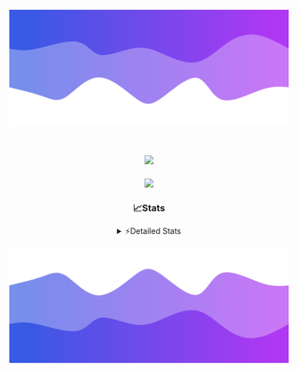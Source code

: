 ![Header](./header.png)
<div align="center">

<h1 align="center">
  <a href="https://git.io/typing-svg">
    <img src="https://readme-typing-svg.herokuapp.com/?lines=Hello,+There!+%F0%9F%91%8B;This+is+chicho.;Owner+on+Ocean;&center=true&size=25">
  </a>
</h1>
  
<p align="center">
  <img src="https://lanyard.cnrad.dev/api/852683595378196480" />
</p>

### 📈Stats
<details>
    <summary> ⚡Detailed Stats</summary>
    <br/>

<!--START_SECTION:waka-->
![Code Time](http://img.shields.io/badge/Code%20Time-868%20hrs%2033%20mins-blue)

![Profile Views](http://img.shields.io/badge/Profile%20Views-3-blue)

**🐱 My GitHub Data** 

> 📦 83.1 kB Used in GitHub's Storage 
 > 
> 🏆 0 Contributions in the Year 2024
 > 
> 🚫 Not Opted to Hire
 > 
> 📜 15 Public Repositories 
 > 
> 🔑 9 Private Repositories 
 > 
**I'm a Night 🦉** 

```text
🌞 Morning                25 commits          ██░░░░░░░░░░░░░░░░░░░░░░░   06.14 % 
🌆 Daytime                65 commits          ████░░░░░░░░░░░░░░░░░░░░░   15.97 % 
🌃 Evening                174 commits         ███████████░░░░░░░░░░░░░░   42.75 % 
🌙 Night                  143 commits         █████████░░░░░░░░░░░░░░░░   35.14 % 
```
📅 **I'm Most Productive on Tuesday** 

```text
Monday                   26 commits          ██░░░░░░░░░░░░░░░░░░░░░░░   06.39 % 
Tuesday                  111 commits         ███████░░░░░░░░░░░░░░░░░░   27.27 % 
Wednesday                81 commits          █████░░░░░░░░░░░░░░░░░░░░   19.90 % 
Thursday                 63 commits          ████░░░░░░░░░░░░░░░░░░░░░   15.48 % 
Friday                   47 commits          ███░░░░░░░░░░░░░░░░░░░░░░   11.55 % 
Saturday                 43 commits          ███░░░░░░░░░░░░░░░░░░░░░░   10.57 % 
Sunday                   36 commits          ██░░░░░░░░░░░░░░░░░░░░░░░   08.85 % 
```


📊 **This Week I Spent My Time On** 

```text
🕑︎ Time Zone: America/Argentina/Buenos_Aires

💬 Programming Languages: 
Python                   2 hrs 46 mins       ██████████████████░░░░░░░   70.99 % 
HTML                     37 mins             ████░░░░░░░░░░░░░░░░░░░░░   15.78 % 
JavaScript               31 mins             ███░░░░░░░░░░░░░░░░░░░░░░   13.24 % 

🔥 Editors: 
Cursor                   3 hrs 54 mins       █████████████████████████   100.00 % 

🐱‍💻 Projects: 
Unknown Project          3 hrs 54 mins       █████████████████████████   100.00 % 

💻 Operating System: 
Windows                  3 hrs 54 mins       █████████████████████████   100.00 % 
```

**I Mostly Code in JavaScript** 

```text
JavaScript               8 repos             ███████░░░░░░░░░░░░░░░░░░   26.67 % 
HTML                     7 repos             ██████░░░░░░░░░░░░░░░░░░░   23.33 % 
Astro                    1 repo              █░░░░░░░░░░░░░░░░░░░░░░░░   03.33 % 
TypeScript               1 repo              █░░░░░░░░░░░░░░░░░░░░░░░░   03.33 % 
SCSS                     1 repo              █░░░░░░░░░░░░░░░░░░░░░░░░   03.33 % 
```




 Last Updated on 07/11/2024 18:20:28 UTC
<!--END_SECTION:waka-->
</details>

![Footer](./footer.png)
